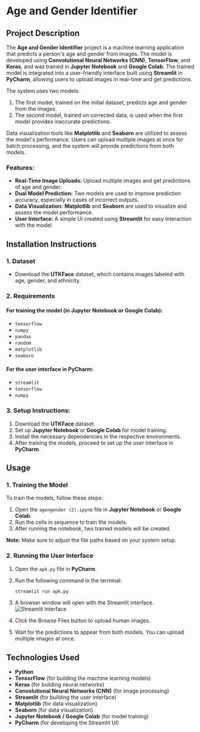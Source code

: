 # Age and Gender Identifier

## Project Description
The **Age and Gender Identifier** project is a machine learning application that predicts a person's age and gender from images. The model is developed using **Convolutional Neural Networks (CNN)**, **TensorFlow**, and **Keras**, and was trained in **Jupyter Notebook** and **Google Colab**. The trained model is integrated into a user-friendly interface built using **Streamlit** in **PyCharm**, allowing users to upload images in real-time and get predictions.

The system uses two models:
1. The first model, trained on the initial dataset, predicts age and gender from the images.
2. The second model, trained on corrected data, is used when the first model provides inaccurate predictions.

Data visualization tools like **Matplotlib** and **Seaborn** are utilized to assess the model's performance. Users can upload multiple images at once for batch processing, and the system will provide predictions from both models.

### Features:
- **Real-Time Image Uploads:** Upload multiple images and get predictions of age and gender.
- **Dual Model Prediction:** Two models are used to improve prediction accuracy, especially in cases of incorrect outputs.
- **Data Visualization:** **Matplotlib** and **Seaborn** are used to visualize and assess the model performance.
- **User Interface:** A simple UI created using **Streamlit** for easy interaction with the model.

## Installation Instructions

### 1. Dataset
- Download the **UTKFace** dataset, which contains images labeled with age, gender, and ethnicity.

### 2. Requirements
#### For training the model (in **Jupyter Notebook** or **Google Colab**):
- `tensorflow`
- `numpy`
- `pandas`
- `random`
- `matplotlib`
- `seaborn`

#### For the user interface in **PyCharm**:
- `streamlit`
- `tensorflow`
- `numpy`

### 3. Setup Instructions:
1. Download the **UTKFace** dataset.
2. Set up **Jupyter Notebook** or **Google Colab** for model training.
3. Install the necessary dependencies in the respective environments.
4. After training the models, proceed to set up the user interface in **PyCharm**.

## Usage

### 1. Training the Model
To train the models, follow these steps:
1. Open the `agengender (2).ipynb` file in **Jupyter Notebook** or **Google Colab**.
2. Run the cells in sequence to train the models.
3. After running the notebook, two trained models will be created.

**Note:** Make sure to adjust the file paths based on your system setup.

### 2. Running the User Interface
1. Open the `apk.py` file in **PyCharm**.
2. Run the following command in the terminal:
   ```bash
   streamlit run apk.py
3. A browser window will open with the Streamlit interface.
   ![Streamlit Interface](ab.jpg)
4. Click the Browse Files button to upload human images.

5. Wait for the predictions to appear from both models. You can upload multiple images at once.

## Technologies Used
- **Python**
- **TensorFlow** (for building the machine learning models)
- **Keras** (for building neural networks)
- **Convolutional Neural Networks (CNN)** (for image processing)
- **Streamlit** (for building the user interface)
- **Matplotlib** (for data visualization)
- **Seaborn** (for data visualization)
- **Jupyter Notebook / Google Colab** (for model training)
- **PyCharm** (for developing the Streamlit UI)


